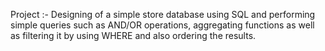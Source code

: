 Project :- Designing of a simple store database using SQL and performing simple queries such as AND/OR operations, aggregating functions
           as well as filtering it by using WHERE and also ordering the results.
